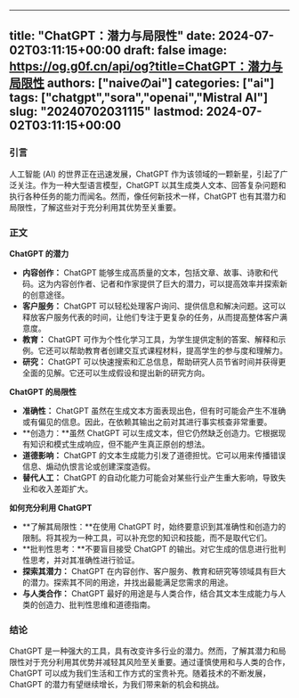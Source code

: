 
---
title: "ChatGPT：潜力与局限性"
date: 2024-07-02T03:11:15+00:00
draft: false
image: https://og.g0f.cn/api/og?title=ChatGPT：潜力与局限性
authors: ["naiveのai"]
categories: ["ai"]
tags: ["chatgpt","sora","openai","Mistral AI"]
slug: "20240702031115"
lastmod: 2024-07-02T03:11:15+00:00
---
### 引言

人工智能 (AI) 的世界正在迅速发展，ChatGPT 作为该领域的一颗新星，引起了广泛关注。作为一种大型语言模型，ChatGPT 以其生成类人文本、回答复杂问题和执行各种任务的能力而闻名。然而，像任何新技术一样，ChatGPT 也有其潜力和局限性，了解这些对于充分利用其优势至关重要。

### 正文

**ChatGPT 的潜力**

* **内容创作：** ChatGPT 能够生成高质量的文本，包括文章、故事、诗歌和代码。这为内容创作者、记者和作家提供了巨大的潜力，可以提高效率并探索新的创意途径。
* **客户服务：** ChatGPT 可以轻松处理客户询问、提供信息和解决问题。这可以释放客户服务代表的时间，让他们专注于更复杂的任务，从而提高整体客户满意度。
* **教育：** ChatGPT 可作为个性化学习工具，为学生提供定制的答案、解释和示例。它还可以帮助教育者创建交互式课程材料，提高学生的参与度和理解力。
* **研究：** ChatGPT 可以快速搜索和汇总信息，帮助研究人员节省时间并获得更全面的见解。它还可以生成假设和提出新的研究方向。

**ChatGPT 的局限性**

* **准确性：** ChatGPT 虽然在生成文本方面表现出色，但有时可能会产生不准确或有偏见的信息。因此，在依赖其输出之前对其进行事实核查非常重要。
* **创造力：**虽然 ChatGPT 可以生成文本，但它仍然缺乏创造力。它根据现有知识和模式生成响应，但不能产生真正原创的想法。
* **道德影响：** ChatGPT 的文本生成能力引发了道德担忧。它可以用来传播错误信息、煽动仇恨言论或创建深度造假。
* **替代人工：** ChatGPT 的自动化能力可能会对某些行业产生重大影响，导致失业和收入差距扩大。

**如何充分利用 ChatGPT**

* **了解其局限性：**在使用 ChatGPT 时，始终要意识到其准确性和创造力的限制。将其视为一种工具，可以补充您的知识和技能，而不是取代它们。
* **批判性思考：**不要盲目接受 ChatGPT 的输出。对它生成的信息进行批判性思考，并对其准确性进行验证。
* **探索其潜力：** ChatGPT 在内容创作、客户服务、教育和研究等领域具有巨大的潜力。探索其不同的用途，并找出最能满足您需求的用途。
* **与人类合作：** ChatGPT 最好的用途是与人类合作，结合其文本生成能力与人类的创造力、批判性思维和道德指南。

### 结论

ChatGPT 是一种强大的工具，具有改变许多行业的潜力。然而，了解其潜力和局限性对于充分利用其优势并减轻其风险至关重要。通过谨慎使用和与人类的合作，ChatGPT 可以成为我们生活和工作方式的宝贵补充。随着技术的不断发展，ChatGPT 的潜力有望继续增长，为我们带来新的机会和挑战。